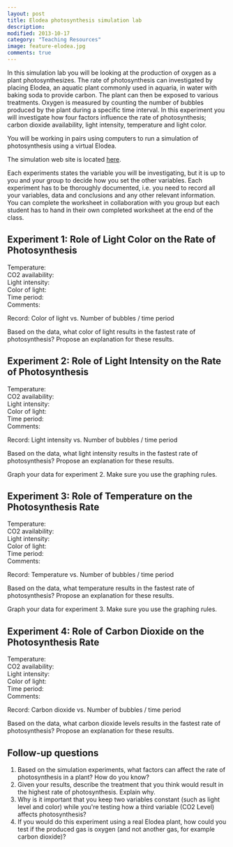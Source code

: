 ```yaml
---
layout: post
title: Elodea photosynthesis simulation lab
description: 
modified: 2013-10-17
category: "Teaching Resources"
image: feature-elodea.jpg
comments: true  
---
```

<p>
In this simulation lab you will be looking at the production of oxygen as a plant photosynthesizes. The rate of photosynthesis can investigated by placing Elodea, an aquatic plant commonly used in aquaria, in water with baking soda to provide carbon. The plant can then be exposed to various treatments. Oxygen is measured by counting the number of bubbles produced by the plant during a specific time interval. In this experiment you will investigate how four factors influence the rate of photosynthesis; carbon dioxide availability, light intensity, temperature and light color.
</p>

<p>
You will be working in pairs using computers to run a simulation of photosynthesis using a virtual Elodea. 
</p>

<p>
The simulation web site is located <a href="/img/post_images/photolab.swf">here</a>.
</p>

<p>
Each experiments states the variable you will be investigating, but it is up to you and your group to decide how you set the other variables. Each experiment has to be thoroughly documented, i.e. you need to record all your variables, data and conclusions and any other relevant information. You can complete the worksheet in collaboration with you group but each student has to hand in their own completed worksheet at the end of the class.
</p>

<h2>Experiment 1: Role of Light Color on the Rate of Photosynthesis</h2>

<dl>
<dt>Temperature:</dt>
<dt>CO2 availability:</dt>
<dt>Light intensity:</dt>
<dt>Color of light:</dt>
<dt>Time period:</dt>
<dt>Comments:</dt>
</dl>

Record: Color of light	vs. Number of bubbles / time period

	
Based on the data, what color of light results in the fastest rate of photosynthesis? Propose an explanation for these results.
 
<h2>Experiment 2: Role of Light Intensity on the Rate of Photosynthesis</h2>

<dl>
<dt>Temperature:</dt>
<dt>CO2 availability:</dt>
<dt>Light intensity:</dt>
<dt>Color of light:</dt>
<dt>Time period:</dt>
<dt>Comments:</dt>
</dl>
Record: Light intensity vs. Number of bubbles / time period

Based on the data, what light intensity results in the fastest rate of photosynthesis? Propose an explanation for these results.
 
Graph your data for experiment 2. Make sure you use the graphing rules.
 
<h2>Experiment 3: Role of Temperature on the Photosynthesis Rate</h2>

<dl>
<dt>Temperature:</dt>
<dt>CO2 availability:</dt>
<dt>Light intensity:</dt>
<dt>Color of light:</dt>
<dt>Time period:</dt>
<dt>Comments:</dt>
</dl>
Record: Temperature	vs. Number of bubbles / time period

	
Based on the data, what temperature results in the fastest rate of photosynthesis? Propose an explanation for these results.
 
Graph your data for experiment 3. Make sure you use the graphing rules.

<h2>Experiment 4: Role of Carbon Dioxide on the Photosynthesis Rate</h2>

<dl>
<dt>Temperature:</dt>
<dt>CO2 availability:</dt>
<dt>Light intensity:</dt>
<dt>Color of light:</dt>
<dt>Time period:</dt>
<dt>Comments:</dt>
</dl>
Record: Carbon dioxide vs. Number of bubbles / time period

	
Based on the data, what carbon dioxide levels results in the fastest rate of photosynthesis? Propose an explanation for these results.
 
<h2>Follow-up questions</h2>
<ol>
<li>Based on the simulation experiments, what factors can affect the rate of photosynthesis in a plant? How do you know?</li>
<li>Given your results, describe the treatment that you think would result in the highest rate of photosynthesis. Explain why.</li>
<li>Why is it important that you keep two variables constant (such as light level and color) while you're testing how a third variable (CO2 Level) affects photosynthesis?</li>
<li>If you would do this experiment using a real Elodea plant, how could you test if the produced gas is oxygen (and not another gas, for example carbon dioxide)?</li>
</ol>
